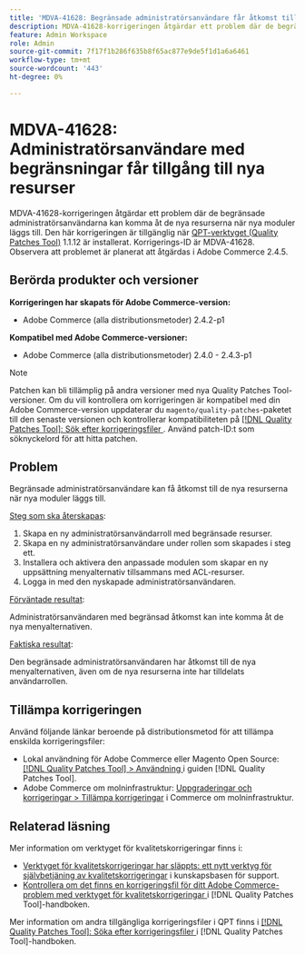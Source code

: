 ```yaml
---
title: 'MDVA-41628: Begränsade administratörsanvändare får åtkomst till nya resurser'
description: MDVA-41628-korrigeringen åtgärdar ett problem där de begränsade administratörsanvändarna kan komma åt de nya resurserna när nya moduler läggs till. Den här korrigeringen är tillgänglig när [QPT-verktyget (Quality Patches Tool)](https://experienceleague.adobe.com/sv/docs/commerce-knowledge-base/kb/announcements/commerce-announcements/magento-quality-patches-released-new-tool-to-self-serve-quality-patches) 1.1.12 är installerat. Korrigerings-ID är MDVA-41628. Observera att problemet är planerat att åtgärdas i Adobe Commerce 2.4.5.
feature: Admin Workspace
role: Admin
source-git-commit: 7f17f1b286f635b8f65ac877e9de5f1d1a6a6461
workflow-type: tm+mt
source-wordcount: '443'
ht-degree: 0%

---
```


# MDVA-41628: Administratörsanvändare med begränsningar får tillgång till nya resurser

MDVA-41628-korrigeringen åtgärdar ett problem där de begränsade administratörsanvändarna kan komma åt de nya resurserna när nya moduler läggs till. Den här korrigeringen är tillgänglig när [QPT-verktyget (Quality Patches Tool)](https://experienceleague.adobe.com/sv/docs/commerce-knowledge-base/kb/announcements/commerce-announcements/magento-quality-patches-released-new-tool-to-self-serve-quality-patches) 1.1.12 är installerat. Korrigerings-ID är MDVA-41628. Observera att problemet är planerat att åtgärdas i Adobe Commerce 2.4.5.

## Berörda produkter och versioner

**Korrigeringen har skapats för Adobe Commerce-version:**

* Adobe Commerce (alla distributionsmetoder) 2.4.2-p1

**Kompatibel med Adobe Commerce-versioner:**

* Adobe Commerce (alla distributionsmetoder) 2.4.0 - 2.4.3-p1

>[!NOTE]
>
>Patchen kan bli tillämplig på andra versioner med nya Quality Patches Tool-versioner. Om du vill kontrollera om korrigeringen är kompatibel med din Adobe Commerce-version uppdaterar du `magento/quality-patches`-paketet till den senaste versionen och kontrollerar kompatibiliteten på [[!DNL Quality Patches Tool]: Sök efter korrigeringsfiler ](https://experienceleague.adobe.com/sv/docs/commerce-knowledge-base/kb/announcements/commerce-announcements/magento-quality-patches-released-new-tool-to-self-serve-quality-patches). Använd patch-ID:t som söknyckelord för att hitta patchen.

## Problem

Begränsade administratörsanvändare kan få åtkomst till de nya resurserna när nya moduler läggs till.

<u>Steg som ska återskapas</u>:

1. Skapa en ny administratörsanvändarroll med begränsade resurser.
1. Skapa en ny administratörsanvändare under rollen som skapades i steg ett.
1. Installera och aktivera den anpassade modulen som skapar en ny uppsättning menyalternativ tillsammans med ACL-resurser.
1. Logga in med den nyskapade administratörsanvändaren.

<u>Förväntade resultat</u>:

Administratörsanvändaren med begränsad åtkomst kan inte komma åt de nya menyalternativen.

<u>Faktiska resultat</u>:

Den begränsade administratörsanvändaren har åtkomst till de nya menyalternativen, även om de nya resurserna inte har tilldelats användarrollen.

## Tillämpa korrigeringen

Använd följande länkar beroende på distributionsmetod för att tillämpa enskilda korrigeringsfiler:

* Lokal användning för Adobe Commerce eller Magento Open Source: [[!DNL Quality Patches Tool] > Användning ](/help/tools/quality-patches-tool/usage.md) i guiden [!DNL Quality Patches Tool].
* Adobe Commerce om molninfrastruktur: [Uppgraderingar och korrigeringar > Tillämpa korrigeringar](https://experienceleague.adobe.com/docs/commerce-cloud-service/user-guide/develop/upgrade/apply-patches.html?lang=sv-SE) i Commerce om molninfrastruktur.

## Relaterad läsning

Mer information om verktyget för kvalitetskorrigeringar finns i:

* [Verktyget för kvalitetskorrigeringar har släppts: ett nytt verktyg för självbetjäning av kvalitetskorrigeringar](https://experienceleague.adobe.com/sv/docs/commerce-knowledge-base/kb/announcements/commerce-announcements/magento-quality-patches-released-new-tool-to-self-serve-quality-patches) i kunskapsbasen för support.
* [Kontrollera om det finns en korrigeringsfil för ditt Adobe Commerce-problem med verktyget för kvalitetskorrigeringar ](/help/tools/quality-patches-tool/patches-available-in-qpt/check-patch-for-magento-issue-with-magento-quality-patches.md) i [!DNL Quality Patches Tool]-handboken.

Mer information om andra tillgängliga korrigeringsfiler i QPT finns i [[!DNL Quality Patches Tool]: Söka efter korrigeringsfiler ](https://experienceleague.adobe.com/tools/commerce-quality-patches/index.html?lang=sv-SE) i [!DNL Quality Patches Tool]-handboken.
